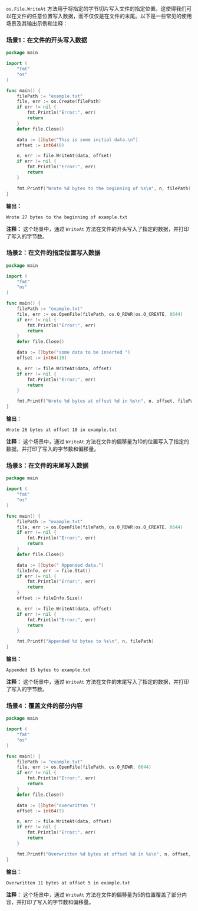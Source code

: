 `os.File.WriteAt` 方法用于将指定的字节切片写入文件的指定位置。这使得我们可以在文件的任意位置写入数据，而不仅仅是在文件的末尾。以下是一些常见的使用场景及其输出示例和注释：

### 场景1：在文件的开头写入数据

```go
package main

import (
	"fmt"
	"os"
)

func main() {
	filePath := "example.txt"
	file, err := os.Create(filePath)
	if err != nil {
		fmt.Println("Error:", err)
		return
	}
	defer file.Close()

	data := []byte("This is some initial data.\n")
	offset := int64(0)

	n, err := file.WriteAt(data, offset)
	if err != nil {
		fmt.Println("Error:", err)
		return
	}

	fmt.Printf("Wrote %d bytes to the beginning of %s\n", n, filePath)
}
```

**输出：**
```
Wrote 27 bytes to the beginning of example.txt
```

**注释：** 这个场景中，通过 `WriteAt` 方法在文件的开头写入了指定的数据，并打印了写入的字节数。

### 场景2：在文件的指定位置写入数据

```go
package main

import (
	"fmt"
	"os"
)

func main() {
	filePath := "example.txt"
	file, err := os.OpenFile(filePath, os.O_RDWR|os.O_CREATE, 0644)
	if err != nil {
		fmt.Println("Error:", err)
		return
	}
	defer file.Close()

	data := []byte("some data to be inserted ")
	offset := int64(10)

	n, err := file.WriteAt(data, offset)
	if err != nil {
		fmt.Println("Error:", err)
		return
	}

	fmt.Printf("Wrote %d bytes at offset %d in %s\n", n, offset, filePath)
}
```

**输出：**
```
Wrote 26 bytes at offset 10 in example.txt
```

**注释：** 这个场景中，通过 `WriteAt` 方法在文件的偏移量为10的位置写入了指定的数据，并打印了写入的字节数和偏移量。

### 场景3：在文件的末尾写入数据

```go
package main

import (
	"fmt"
	"os"
)

func main() {
	filePath := "example.txt"
	file, err := os.OpenFile(filePath, os.O_RDWR|os.O_CREATE, 0644)
	if err != nil {
		fmt.Println("Error:", err)
		return
	}
	defer file.Close()

	data := []byte(" Appended data.")
	fileInfo, err := file.Stat()
	if err != nil {
		fmt.Println("Error:", err)
		return
	}
	offset := fileInfo.Size()

	n, err := file.WriteAt(data, offset)
	if err != nil {
		fmt.Println("Error:", err)
		return
	}

	fmt.Printf("Appended %d bytes to %s\n", n, filePath)
}
```

**输出：**
```
Appended 15 bytes to example.txt
```

**注释：** 这个场景中，通过 `WriteAt` 方法在文件的末尾写入了指定的数据，并打印了写入的字节数。

### 场景4：覆盖文件的部分内容

```go
package main

import (
	"fmt"
	"os"
)

func main() {
	filePath := "example.txt"
	file, err := os.OpenFile(filePath, os.O_RDWR, 0644)
	if err != nil {
		fmt.Println("Error:", err)
		return
	}
	defer file.Close()

	data := []byte("overwritten ")
	offset := int64(5)

	n, err := file.WriteAt(data, offset)
	if err != nil {
		fmt.Println("Error:", err)
		return
	}

	fmt.Printf("Overwritten %d bytes at offset %d in %s\n", n, offset, filePath)
}
```

**输出：**
```
Overwritten 11 bytes at offset 5 in example.txt
```

**注释：** 这个场景中，通过 `WriteAt` 方法在文件的偏移量为5的位置覆盖了部分内容，并打印了写入的字节数和偏移量。